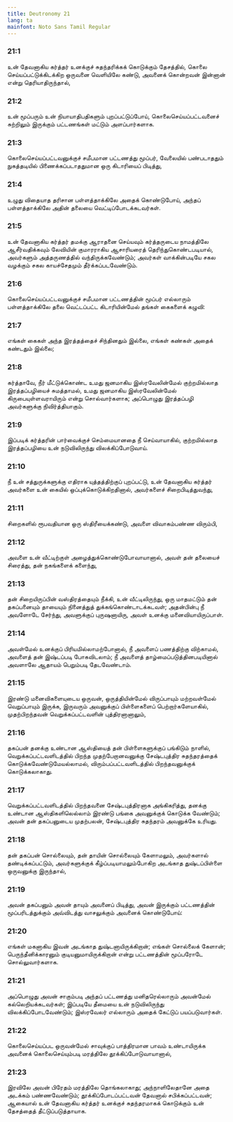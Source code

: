 ```yaml
---
title: Deutronomy 21
lang: ta
mainfont: Noto Sans Tamil Regular
---
```


###  21:1

உன் தேவனாகிய கர்த்தர் உனக்குச் சுதந்தரிக்கக் கொடுக்கும் தேசத்தில், கொலை செய்யப்பட்டுக்கிடக்கிற ஒருவனை வெளியிலே கண்டு, அவனைக் கொன்றவன் இன்னான் என்று தெரியாதிருந்தால்,

###  21:2

உன் மூப்பரும் உன் நியாயாதிபதிகளும் புறப்பட்டுப்போய், கொலைசெய்யப்பட்டவனைச் சுற்றிலும் இருக்கும் பட்டணங்கள் மட்டும் அளப்பார்களாக.

###  21:3

கொலைசெய்யப்பட்டவனுக்குச் சமீபமான பட்டணத்து மூப்பர், வேலையில் பண்படாததும் நுகத்தடியில் பிணைக்கப்படாததுமான ஒரு கிடாரியைப் பிடித்து,

###  21:4

உழுது விதையாத தரிசான பள்ளத்தாக்கிலே அதைக் கொண்டுபோய், அந்தப் பள்ளத்தாக்கிலே அதின் தலையை வெட்டிப்போடக்கடவர்கள்.

###  21:5

உன் தேவனாகிய கர்த்தர் தமக்கு ஆராதனை செய்யவும் கர்த்தருடைய நாமத்திலே ஆசீர்வதிக்கவும் லேவியின் குமாரராகிய ஆசாரியரைத் தெரிந்துகொண்டபடியால், அவர்களும் அத்தருணத்தில் வந்திருக்கவேண்டும்; அவர்கள் வாக்கின்படியே சகல வழக்கும் சகல காயச்சேதமும் தீர்க்கப்படவேண்டும்.

###  21:6

கொலைசெய்யப்பட்டவனுக்குச் சமீபமான பட்டணத்தின் மூப்பர் எல்லாரும் பள்ளத்தாக்கிலே தலை வெட்டப்பட்ட கிடாரியின்மேல் தங்கள் கைகளைக் கழுவி:

###  21:7

எங்கள் கைகள் அந்த இரத்தத்தைச் சிந்தினதும் இல்லை, எங்கள் கண்கள் அதைக் கண்டதும் இல்லை;

###  21:8

கர்த்தாவே, நீர் மீட்டுக்கொண்ட உமது ஜனமாகிய இஸ்ரவேலின்மேல் குற்றமில்லாத இரத்தப்பழியைச் சுமத்தாமல், உமது ஜனமாகிய இஸ்ரவேலின்மேல் கிருபையுள்ளவராயிரும் என்று சொல்வார்களாக; அப்பொழுது இரத்தப்பழி அவர்களுக்கு நிவிர்த்தியாகும்.

###  21:9

இப்படிக் கர்த்தரின் பார்வைக்குச் செம்மையானதை நீ செய்வாயாகில், குற்றமில்லாத இரத்தப்பழியை உன் நடுவிலிருந்து விலக்கிப்போடுவாய்.

###  21:10

நீ உன் சத்துருக்களுக்கு எதிராக யுத்தத்திற்குப் புறப்பட்டு, உன் தேவனாகிய கர்த்தர் அவர்களை உன் கையில் ஒப்புக்கொடுக்கிறதினால், அவர்களைச் சிறைபிடித்துவந்து,

###  21:11

சிறைகளில் ரூபவதியான ஒரு ஸ்திரீயைக்கண்டு, அவளை விவாகம்பண்ண விரும்பி,

###  21:12

அவளை உன் வீட்டிற்குள் அழைத்துக்கொண்டுபோவாயானால், அவள் தன் தலையைச் சிரைத்து, தன் நகங்களைக் களைந்து,

###  21:13

தன் சிறையிருப்பின் வஸ்திரத்தையும் நீக்கி, உன் வீட்டிலிருந்து, ஒரு மாதமட்டும் தன் தகப்பனையும் தாயையும் நினைத்துத் துக்கங்கொண்டாடக்கடவள்; அதன்பின்பு நீ அவளோடே சேர்ந்து, அவளுக்குப் புருஷனாயிரு, அவள் உனக்கு மனைவியாயிருப்பாள்.

###  21:14

அவள்மேல் உனக்குப் பிரியமில்லாமற்போனால், நீ அவளைப் பணத்திற்கு விற்காமல், அவளைத் தன் இஷ்டப்படி போகவிடலாம்; நீ அவளைத் தாழ்மைப்படுத்தினபடியினால் அவளாலே ஆதாயம் பெறும்படி தேடவேண்டாம்.

###  21:15

இரண்டு மனைவிகளையுடைய ஒருவன், ஒருத்தியின்மேல் விருப்பாயும் மற்றவள்மேல் வெறுப்பாயும் இருக்க, இருவரும் அவனுக்குப் பிள்ளைகளைப் பெற்றார்களேயாகில், முதற்பிறந்தவன் வெறுக்கப்பட்டவளின் புத்திரனானாலும்,

###  21:16

தகப்பன் தனக்கு உண்டான ஆஸ்தியைத் தன் பிள்ளைகளுக்குப் பங்கிடும் நாளில், வெறுக்கப்பட்டவளிடத்தில் பிறந்த முதற்பேறானவனுக்கு சேஷ்டபுத்திர சுதந்தரத்தைக் கொடுக்கவேண்டுமேயல்லாமல், விரும்பப்பட்டவளிடத்தில் பிறந்தவனுக்குக் கொடுக்கலாகாது.

###  21:17

வெறுக்கப்பட்டவளிடத்தில் பிறந்தவனை சேஷ்டபுத்திரனாக அங்கிகரித்து, தனக்கு உண்டான ஆஸ்திகளிலெல்லாம் இரண்டு பங்கை அவனுக்குக் கொடுக்க வேண்டும்; அவன் தன் தகப்பனுடைய முதற்பலன், சேஷ்டபுத்திர சுதந்தரம் அவனுக்கே உரியது.

###  21:18

தன் தகப்பன் சொல்லையும், தன் தாயின் சொல்லையும் கேளாமலும், அவர்களால் தண்டிக்கப்பட்டும், அவர்களுக்குக் கீழ்ப்படியாமலும்போகிற அடங்காத துஷ்டப்பிள்ளை ஒருவனுக்கு இருந்தால்,

###  21:19

அவன் தகப்பனும் அவன் தாயும் அவனைப் பிடித்து, அவன் இருக்கும் பட்டணத்தின் மூப்பரிடத்துக்கும் அவ்விடத்து வாசலுக்கும் அவனைக் கொண்டுபோய்:

###  21:20

எங்கள் மகனாகிய இவன் அடங்காத துஷ்டனாயிருக்கிறான்; எங்கள் சொல்லைக் கேளான்; பெருந்தீனிக்காரனும் குடியனுமாயிருக்கிறான் என்று பட்டணத்தின் மூப்பரோடே சொல்லுவார்களாக.

###  21:21

அப்பொழுது அவன் சாகும்படி அந்தப் பட்டணத்து மனிதரெல்லாரும் அவன்மேல் கல்லெறியக்கடவர்கள்; இப்படியே தீமையை உன் நடுவிலிருந்து விலக்கிப்போடவேண்டும்; இஸ்ரவேலர் எல்லாரும் அதைக் கேட்டுப் பயப்படுவார்கள்.

###  21:22

கொலைசெய்யப்பட ஒருவன்மேல் சாவுக்குப் பாத்திரமான பாவம் உண்டாயிருக்க அவனைக் கொலைசெய்யும்படி மரத்திலே தூக்கிப்போடுவாயானால்,

###  21:23

இரவிலே அவன் பிரேதம் மரத்திலே தொங்கலாகாது; அந்நாளிலேதானே அதை அடக்கம் பண்ணவேண்டும்; தூக்கிப்போடப்பட்டவன் தேவனால் சபிக்கப்பட்டவன்; ஆகையால் உன் தேவனாகிய கர்த்தர் உனக்குச் சுதந்தரமாகக் கொடுக்கும் உன் தேசத்தைத் தீட்டுப்படுத்தாயாக.

